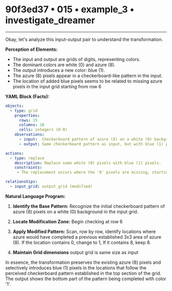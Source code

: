 # 90f3ed37 • 015 • example_3 • investigate_dreamer

---
Okay, let's analyze this input-output pair to understand the transformation.

**Perception of Elements:**

*   The input and output are grids of digits, representing colors.
*   The dominant colors are white (0) and azure (8).
*   The output introduces a new color: blue (1).
*   The azure (8) pixels appear in a checkerboard-like pattern in the input.
* The location of added blue pixels seems to be related to missing azure pixels in the input grid starting from row 6

**YAML Block (Facts):**



```yaml
objects:
  - type: grid
    properties:
      rows: 15
      columns: 10
      cells: integers (0-9)
    observations:
      - input:  Checkerboard pattern of azure (8) on a white (0) background, primarily in the top rows.
      - output: Same checkerboard pattern as input, but with blue (1) pixels appearing in a pattern where '8' pixels are missing down the grid, beginning approximately halfway, where a 3x3 azure object should appear.

actions:
  - type: replace
    description: Replace some white (0) pixels with blue (1) pixels.
    constraints:
     - The replacement occurs where the '8' pixels are missing, starting from rows 6.

relationships:
  - input_grid: output_grid (modified)
```



**Natural Language Program:**

1.  **Identify the Base Pattern:** Recognize the initial checkerboard pattern of azure (8) pixels on a white (0) background in the input grid.

2.  **Locate Modification Zone:** Begin checking at row 6

3.  **Apply Modified Pattern:** Scan, row by row, identify locations where azure would have completed a previous established 3x3 area of azure (8). If the location contains 0, change to 1, If it contains 8, keep 8.

4. **Maintain Grid dimensions** output grid is same size as input

In essence, the transformation preserves the existing azure (8) pixels and selectively introduces blue (1) pixels in the locations that follow the perceived checkerboard pattern established in the top section of the grid. The output shows the bottom part of the pattern being completed with color '1'.

